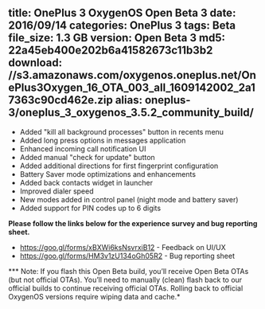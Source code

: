 title: OnePlus 3 OxygenOS Open Beta 3
date: 2016/09/14
categories: OnePlus 3
tags: Beta
file_size: 1.3 GB
version: Open Beta 3
md5: 22a45eb400e202b6a41582673c11b3b2
download: //s3.amazonaws.com/oxygenos.oneplus.net/OnePlus3Oxygen_16_OTA_003_all_1609142002_2a17363c90cd462e.zip
alias: oneplus-3/oneplus_3_oxygenos_3.5.2_community_build/
---
* Added "kill all background processes" button in recents menu
* Added long press options in messages application
* Enhanced incoming call notification UI
* Added manual "check for update" button
* Added additional directions for first fingerprint configuration
* Battery Saver mode optimizations and enhancements 
* Added back contacts widget in launcher
* Improved dialer speed
* New modes added in control panel (night mode and battery saver)
* Added support for PIN codes up to 6 digits


**Please follow the links below for the experience survey and bug reporting sheet.**
* https://goo.gl/forms/xBXWi6ksNsvrxiB12 - Feedback on UI/UX
* https://goo.gl/forms/HM3v1zU134oGh05R2 - Bug reporting sheet

*** Note: If you flash this Open Beta build, you’ll receive Open Beta OTAs (but not official OTAs). You’ll need to manually (clean) flash back to our official builds to continue receiving official OTAs. Rolling back to official OxygenOS versions require wiping data and cache.*